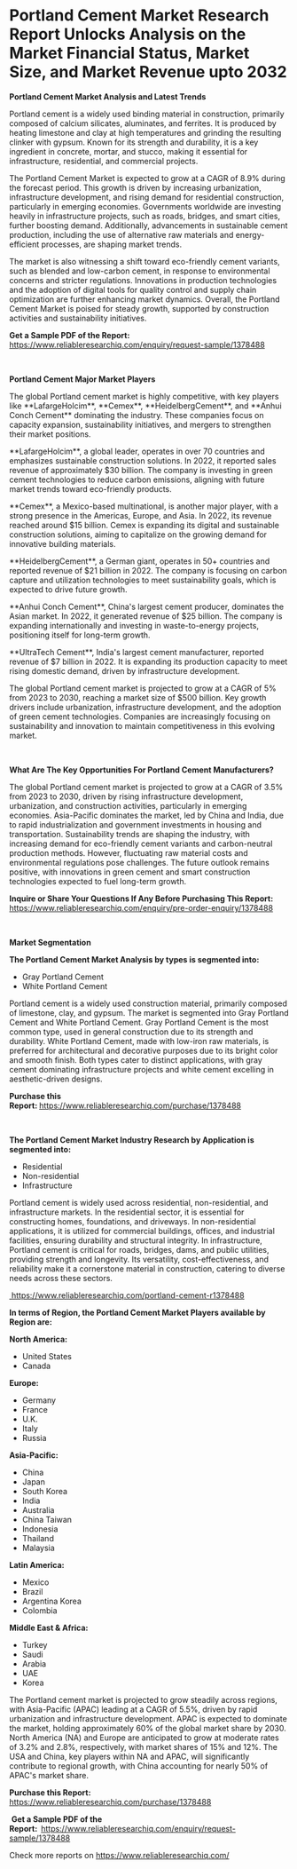 <p><h1>Portland Cement Market Research Report Unlocks Analysis on the Market Financial Status, Market Size, and Market Revenue upto 2032</h1></p><p><strong>Portland Cement Market Analysis and Latest Trends</strong></p>
<p><p>Portland cement is a widely used binding material in construction, primarily composed of calcium silicates, aluminates, and ferrites. It is produced by heating limestone and clay at high temperatures and grinding the resulting clinker with gypsum. Known for its strength and durability, it is a key ingredient in concrete, mortar, and stucco, making it essential for infrastructure, residential, and commercial projects.</p><p>The Portland Cement Market is expected to grow at a CAGR of 8.9% during the forecast period. This growth is driven by increasing urbanization, infrastructure development, and rising demand for residential construction, particularly in emerging economies. Governments worldwide are investing heavily in infrastructure projects, such as roads, bridges, and smart cities, further boosting demand. Additionally, advancements in sustainable cement production, including the use of alternative raw materials and energy-efficient processes, are shaping market trends.</p><p>The market is also witnessing a shift toward eco-friendly cement variants, such as blended and low-carbon cement, in response to environmental concerns and stricter regulations. Innovations in production technologies and the adoption of digital tools for quality control and supply chain optimization are further enhancing market dynamics. Overall, the Portland Cement Market is poised for steady growth, supported by construction activities and sustainability initiatives.</p></p>
<p><strong>Get a Sample PDF of the Report:&nbsp;</strong> <a href="https://www.reliableresearchiq.com/enquiry/request-sample/1378488?utm_campaign=2185&utm_medium=2&utm_source=Github&utm_content=ia&utm_term=25012025&utm_id=portland-cement">https://www.reliableresearchiq.com/enquiry/request-sample/1378488</a></p>
<p>&nbsp;</p>
<p><strong>Portland Cement Major Market Players</strong></p>
<p><p>The global Portland cement market is highly competitive, with key players like **LafargeHolcim**, **Cemex**, **HeidelbergCement**, and **Anhui Conch Cement** dominating the industry. These companies focus on capacity expansion, sustainability initiatives, and mergers to strengthen their market positions.</p><p>**LafargeHolcim**, a global leader, operates in over 70 countries and emphasizes sustainable construction solutions. In 2022, it reported sales revenue of approximately $30 billion. The company is investing in green cement technologies to reduce carbon emissions, aligning with future market trends toward eco-friendly products.</p><p>**Cemex**, a Mexico-based multinational, is another major player, with a strong presence in the Americas, Europe, and Asia. In 2022, its revenue reached around $15 billion. Cemex is expanding its digital and sustainable construction solutions, aiming to capitalize on the growing demand for innovative building materials.</p><p>**HeidelbergCement**, a German giant, operates in 50+ countries and reported revenue of $21 billion in 2022. The company is focusing on carbon capture and utilization technologies to meet sustainability goals, which is expected to drive future growth.</p><p>**Anhui Conch Cement**, China's largest cement producer, dominates the Asian market. In 2022, it generated revenue of $25 billion. The company is expanding internationally and investing in waste-to-energy projects, positioning itself for long-term growth.</p><p>**UltraTech Cement**, India's largest cement manufacturer, reported revenue of $7 billion in 2022. It is expanding its production capacity to meet rising domestic demand, driven by infrastructure development.</p><p>The global Portland cement market is projected to grow at a CAGR of 5% from 2023 to 2030, reaching a market size of $500 billion. Key growth drivers include urbanization, infrastructure development, and the adoption of green cement technologies. Companies are increasingly focusing on sustainability and innovation to maintain competitiveness in this evolving market.</p></p>
<p>&nbsp;</p>
<p><strong>What Are The Key Opportunities For Portland Cement Manufacturers?</strong></p>
<p><p>The global Portland cement market is projected to grow at a CAGR of 3.5% from 2023 to 2030, driven by rising infrastructure development, urbanization, and construction activities, particularly in emerging economies. Asia-Pacific dominates the market, led by China and India, due to rapid industrialization and government investments in housing and transportation. Sustainability trends are shaping the industry, with increasing demand for eco-friendly cement variants and carbon-neutral production methods. However, fluctuating raw material costs and environmental regulations pose challenges. The future outlook remains positive, with innovations in green cement and smart construction technologies expected to fuel long-term growth.</p></p>
<p><strong>Inquire or Share Your Questions If Any Before Purchasing This Report:</strong> <a href="https://www.reliableresearchiq.com/enquiry/pre-order-enquiry/1378488?utm_campaign=2185&utm_medium=2&utm_source=Github&utm_content=ia&utm_term=25012025&utm_id=portland-cement">https://www.reliableresearchiq.com/enquiry/pre-order-enquiry/1378488</a></p>
<p>&nbsp;</p>
<p><strong>Market Segmentation</strong></p>
<p><strong>The Portland Cement Market Analysis by types is segmented into:</strong></p>
<p><ul><li>Gray Portland Cement</li><li>White Portland Cement</li></ul></p>
<p><p>Portland cement is a widely used construction material, primarily composed of limestone, clay, and gypsum. The market is segmented into Gray Portland Cement and White Portland Cement. Gray Portland Cement is the most common type, used in general construction due to its strength and durability. White Portland Cement, made with low-iron raw materials, is preferred for architectural and decorative purposes due to its bright color and smooth finish. Both types cater to distinct applications, with gray cement dominating infrastructure projects and white cement excelling in aesthetic-driven designs.</p></p>
<p><strong>Purchase this Report:&nbsp;</strong><a href="https://www.reliableresearchiq.com/purchase/1378488?utm_campaign=2185&utm_medium=2&utm_source=Github&utm_content=ia&utm_term=25012025&utm_id=portland-cement">https://www.reliableresearchiq.com/purchase/1378488</a></p>
<p>&nbsp;</p>
<p><strong>The Portland Cement Market Industry Research by Application is segmented into:</strong></p>
<p><ul><li>Residential</li><li>Non-residential</li><li>Infrastructure</li></ul></p>
<p><p>Portland cement is widely used across residential, non-residential, and infrastructure markets. In the residential sector, it is essential for constructing homes, foundations, and driveways. In non-residential applications, it is utilized for commercial buildings, offices, and industrial facilities, ensuring durability and structural integrity. In infrastructure, Portland cement is critical for roads, bridges, dams, and public utilities, providing strength and longevity. Its versatility, cost-effectiveness, and reliability make it a cornerstone material in construction, catering to diverse needs across these sectors.</p></p>
<p><a href="https://www.reliableresearchiq.com/portland-cement-r1378488?utm_campaign=2185&utm_medium=2&utm_source=Github&utm_content=ia&utm_term=25012025&utm_id=portland-cement">&nbsp;https://www.reliableresearchiq.com/portland-cement-r1378488</a></p>
<p><strong>In terms of Region, the Portland Cement Market Players available by Region are:</strong></p>
<p>
    <p> <strong> North America: </strong>
        <ul>
            <li>United States</li>
            <li>Canada</li>
        </ul>
        </p> 
    <p> <strong> Europe: </strong>
        <ul>
            <li>Germany</li>
            <li>France</li>
            <li>U.K.</li>
            <li>Italy</li>
            <li>Russia</li>
        </ul>
        </p> 
    <p> <strong> Asia-Pacific: </strong>
        <ul>
            <li>China</li>
            <li>Japan</li>
            <li>South Korea</li>
            <li>India</li>
            <li>Australia</li>
            <li>China Taiwan</li>
            <li>Indonesia</li>
            <li>Thailand</li>
            <li>Malaysia</li>
        </ul>
        </p> 
    <p> <strong> Latin America: </strong>
        <ul>
            <li>Mexico</li>
            <li>Brazil</li>
            <li>Argentina Korea</li>
            <li>Colombia</li>
        </ul>
        </p> 
    <p> <strong> Middle East & Africa: </strong>
        <ul>
            <li>Turkey</li>
            <li>Saudi</li>
            <li>Arabia</li>
            <li>UAE</li>
            <li>Korea</li>
        </ul>
    </p>
    </p>
<p><p>The Portland cement market is projected to grow steadily across regions, with Asia-Pacific (APAC) leading at a CAGR of 5.5%, driven by rapid urbanization and infrastructure development. APAC is expected to dominate the market, holding approximately 60% of the global market share by 2030. North America (NA) and Europe are anticipated to grow at moderate rates of 3.2% and 2.8%, respectively, with market shares of 15% and 12%. The USA and China, key players within NA and APAC, will significantly contribute to regional growth, with China accounting for nearly 50% of APAC's market share.</p></p>
<p><strong>Purchase this Report: </strong><a href="https://www.reliableresearchiq.com/purchase/1378488?utm_campaign=2185&utm_medium=2&utm_source=Github&utm_content=ia&utm_term=25012025&utm_id=portland-cement">https://www.reliableresearchiq.com/purchase/1378488</a></p>
<p>&nbsp;<strong>Get a Sample PDF of the Report:&nbsp;&nbsp;</strong><a href="https://www.reliableresearchiq.com/enquiry/request-sample/1378488?utm_campaign=2185&utm_medium=2&utm_source=Github&utm_content=ia&utm_term=25012025&utm_id=portland-cement">https://www.reliableresearchiq.com/enquiry/request-sample/1378488</a></p>
<p><strong></strong></p>
<p>Check more reports on <a href="https://www.reliableresearchiq.com/?utm_campaign=2185&utm_medium=2&utm_source=Github&utm_content=ia&utm_term=25012025&utm_id=portland-cement">https://www.reliableresearchiq.com/</a></p>